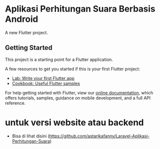 # Aplikasi Perhitungan Suara Berbasis Android

A new Flutter project.

## Getting Started

This project is a starting point for a Flutter application.

A few resources to get you started if this is your first Flutter project:

- [Lab: Write your first Flutter app](https://flutter.dev/docs/get-started/codelab)
- [Cookbook: Useful Flutter samples](https://flutter.dev/docs/cookbook)

For help getting started with Flutter, view our
[online documentation](https://flutter.dev/docs), which offers tutorials,
samples, guidance on mobile development, and a full API reference.

# untuk versi website atau backend 
- Bisa di lihat disini (https://github.com/astarikafanny/Laravel-Aplikasi-Perhitungan-Suara) 

